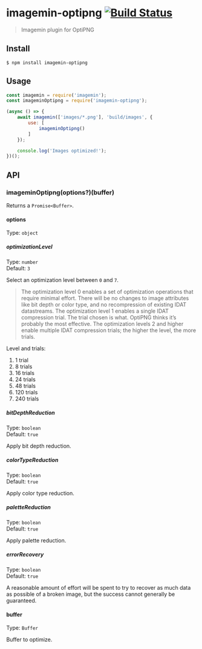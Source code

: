 # imagemin-optipng [![Build Status](http://img.shields.io/travis/imagemin/imagemin-optipng.svg?style=flat)](https://travis-ci.org/imagemin/imagemin-optipng)

> Imagemin plugin for OptiPNG


## Install

```
$ npm install imagemin-optipng
```


## Usage

```js
const imagemin = require('imagemin');
const imageminOptipng = require('imagemin-optipng');

(async () => {
	await imagemin(['images/*.png'], 'build/images', {
		use: [
			imageminOptipng()
		]
	});

	console.log('Images optimized!');
})();
```


## API

### imageminOptipng(options?)(buffer)

Returns a `Promise<Buffer>`.

#### options

Type: `object`

##### optimizationLevel

Type: `number`<br>
Default: `3`

Select an optimization level between `0` and `7`.

> The optimization level 0 enables a set of optimization operations that require minimal effort. There will be no changes to image attributes like bit depth or color type, and no recompression of existing IDAT datastreams. The optimization level 1 enables a single IDAT compression trial. The trial chosen is what. OptiPNG thinks it’s probably the most effective. The optimization levels 2 and higher enable multiple IDAT compression trials; the higher the level, the more trials.

Level and trials:

1. 1 trial
2. 8 trials
3. 16 trials
4. 24 trials
5. 48 trials
6. 120 trials
7. 240 trials

##### bitDepthReduction

Type: `boolean`<br>
Default: `true`

Apply bit depth reduction.

##### colorTypeReduction

Type: `boolean`<br>
Default: `true`

Apply color type reduction.

##### paletteReduction

Type: `boolean`<br>
Default: `true`

Apply palette reduction.

##### errorRecovery

Type: `boolean`<br>
Default: `true`

A reasonable amount of effort will be spent to try to recover as much data as possible of a broken image, but the success cannot generally be guaranteed.

#### buffer

Type: `Buffer`

Buffer to optimize.
